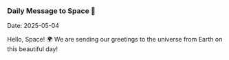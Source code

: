 ### Daily Message to Space 🌌
Date: 2025-05-04

Hello, Space! 🌍 We are sending our greetings to the universe from Earth on this beautiful day!
